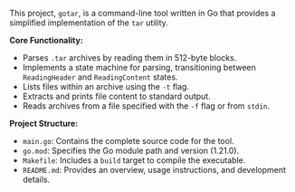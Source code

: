 This project, `gotar`, is a command-line tool written in Go that provides a simplified implementation of the `tar` utility.

**Core Functionality:**
- Parses `.tar` archives by reading them in 512-byte blocks.
- Implements a state machine for parsing, transitioning between `ReadingHeader` and `ReadingContent` states.
- Lists files within an archive using the `-t` flag.
- Extracts and prints file content to standard output.
- Reads archives from a file specified with the `-f` flag or from `stdin`.

**Project Structure:**
- `main.go`: Contains the complete source code for the tool.
- `go.mod`: Specifies the Go module path and version (1.21.0).
- `Makefile`: Includes a `build` target to compile the executable.
- `README.md`: Provides an overview, usage instructions, and development details.